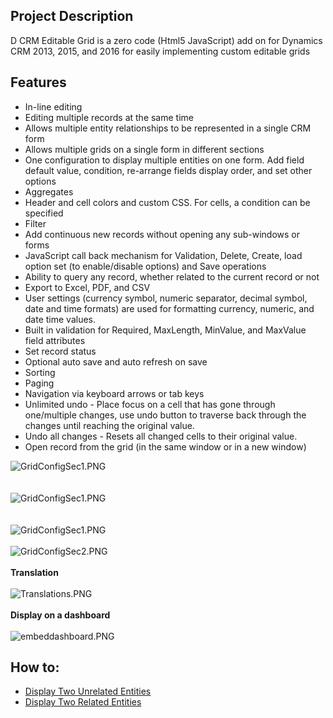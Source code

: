 <h2>Project Description</h2>
<p>D CRM Editable Grid is a zero code (Html5 JavaScript) add on for Dynamics CRM 2013, 2015, and 2016 for easily implementing custom editable grids</p>
<h2>Features</h2>
<ul>
<li>In-line editing </li><li>Editing multiple records at the same time </li><li>Allows multiple entity relationships to be represented in a single CRM form </li><li>Allows multiple grids on a single form in different sections </li><li>One configuration to display multiple entities on one form. Add field default value, condition, re-arrange fields display order, and set other options
</li><li>Aggregates </li><li>Header and cell colors and custom CSS. For cells, a condition can be specified
</li><li>Filter </li><li>Add continuous new records without opening any sub-windows or forms </li><li>JavaScript call back mechanism for Validation, Delete, Create, load option set (to enable/disable options) and Save operations
</li><li>Ability to query any record, whether related to the current record or not </li><li>Export to Excel, PDF, and CSV </li><li>User settings (currency symbol, numeric separator, decimal symbol, date and time formats) are used for formatting currency, numeric, and date time values.
</li><li>Built in validation for Required, MaxLength, MinValue, and MaxValue field attributes
</li><li>Set record status </li><li>Optional auto save and auto refresh on save </li><li>Sorting </li><li>Paging </li><li>Navigation via keyboard arrows or tab keys </li><li>Unlimited undo - Place focus on a cell that has gone through one/multiple changes, use undo button to traverse back through the changes until reaching the original value.
</li><li>Undo all changes - Resets all changed cells to their original value. </li><li>Open record from the grid (in the same window or in a new window) </li></ul>
<p>
<img title="GridConfigSec1.PNG" src="/docs/Home_GridWithColors.PNG"><br>
<br>
<br>
<img title="GridConfigSec1.PNG" src="/docs/Home_GridWithColors2.PNG"><br>
<br>
<br>
<img title="GridConfigSec1.PNG" src="/docs/Home_GridConfigSec1.PNG"><br>
<br>
<img title="GridConfigSec2.PNG" src="/docs/Home_GridConfigSec2.PNG"><br>
<br>
<strong>Translation</strong><br>
<br>
<img title="Translations.PNG" src="/docs/Home_Translations.PNG"><br>
<br>
<strong>Display on a dashboard</strong><br>
<br>
<img title="embeddashboard.PNG" src="/docs/Home_embeddashboard.PNG"></p>
</div><div class="ClearBoth"></div>

<h2>How to:</h2>
<ul>
  <li><a href="/docs/Display%20Two%20Unrelated%20Entities.md">Display Two Unrelated Entities</a></li>
  <li><a href="/docs/Display%20Two%20related%20Entities.md">Display Two Related Entities</a></li>
</ul>
  
